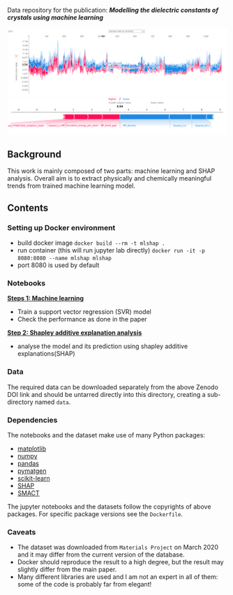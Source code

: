 Data repository for the publication: ***Modelling the dielectric constants of crystals using machine learning***

![Interactive plot](figures/interactive.png)
![Force plot](figures/force_plot.png)

## Background
This work is mainly composed of two parts: machine learning and SHAP analysis.
Overall aim is to extract physically and chemically meaningful trends from trained machine learning model.

## Contents

### Setting up Docker environment

- build docker image
`docker build --rm -t mlshap .`
- run container (this will run jupyter lab directly)
`docker run -it -p 8080:8080 --name mlshap mlshap`
- port 8080 is used by default

### Notebooks

**[Steps 1: Machine learning](https://github.com/WMD-group/Dielectric_ML/blob/master/step1_ml_training.ipynb)**

- Train a support vector regression (SVR) model
- Check the performance as done in the paper

**[Step 2: Shapley additive explanation analysis](https://github.com/WMD-group/Dielectric_ML/blob/master/step2_shap_analyses.ipynb)**

- analyse the model and its prediction using shapley additive explanations(SHAP)

### Data
The required data can be downloaded separately from the above Zenodo DOI link and should be untarred directly into this directory, creating a sub-directory named `data`.

### Dependencies

The notebooks and the dataset make use of many Python packages:

- [matplotlib](https://matplotlib.org/)
- [numpy](https://numpy.org)
- [pandas](https://pandas.pydata.org)
- [pymatgen](http://pymatgen.org)
- [scikit-learn](https://scikit-learn.org/stable/)
- [SHAP](https://github.com/slundberg/shap)
- [SMACT](https://github.com/WMD-group/smact)

The jupyter notebooks and the datasets follow the copyrights of above packages.
For specific package versions see the `Dockerfile`.

### Caveats

- The dataset was downloaded from `Materials Project` on March 2020 and it may differ from the current version of the database.
- Docker should reproduce the result to a high degree, but the result may slightly differ from the main paper.
- Many different libraries are used and I am not an expert in all of them: some of the code is probably far from elegant!


